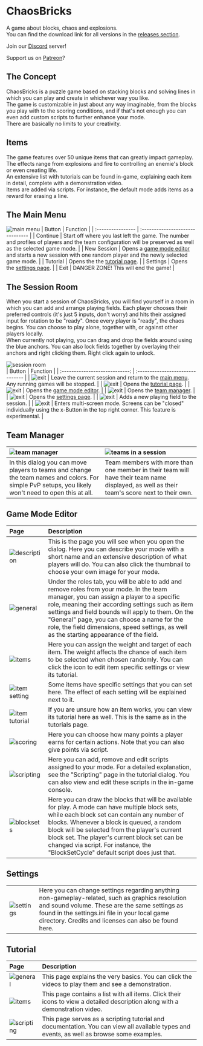 # ChaosBricks
A game about blocks, chaos and explosions.  
You can find the download link for all versions in the [releases section](https://github.com/ChaosTechnology/ChaosBricks/releases).

Join our [Discord](https://discord.gg/97beRG6EJb) server!

Support us on [Patreon](https://www.patreon.com/chaostechnology)?

## The Concept
ChaosBricks is a puzzle game based on stacking blocks and solving lines in which you can play and create in whichever way you like.  
The game is customizable in just about any way imaginable, from the blocks you play with to the scoring conditions, and if that's not enough you can even add custom scripts to further enhance your mode.  
There are basically no limits to your creativity.  

## Items
The game features over 50 unique items that can greatly impact gameplay.  
The effects range from explosions and fire to controlling an enemie's block or even creating life.  
An extensive list with tutorials can be found in-game, explaining each item in detail, complete with a demonstration video.  
Items are added via scripts. For instance, the default mode adds items as a reward for erasing a line.  

## The Main Menu
![main menu][imgMainMenu] 
| Button | Function |
| :---------------- | :------------------------------- |
| Continue          | Start off where you last left the game. The number and profiles of players and the team configuration will be preserved as well as the selected game mode. |
| New Session       | Opens a [game mode editor](#game-mode-editor) and starts a new session with one random player and the newly selected game mode. |
| Tutorial          | Opens the the [tutorial page](#tutorial). |
| Settings          | Opens the [settings page](#settings). |
| Exit              | DANGER ZONE! This will end the game! |

## The Session Room
When you start a session of ChaosBricks, you will find yourself in a room in which you can add and arrange playing fields. Each player chooses their preferred controls (it's just 5 inputs, don't worry) and hits their assigned input for rotation to be "ready". Once every player is "ready", the chaos begins.
You can choose to play alone, together with, or against other players locally.  
When currently not playing, you can drag and drop the fields around using the blue anchors. You can also lock fields together by overlaying their anchors and right clicking them. Right click again to unlock.

![session room][imgSessionRoom]  
| Button                         | Function |
| :----------------------------: | :------------------------------- |
| ![exit][imgSessionExit]        | Leave the current session and return to the [main menu](#the-main-menu). Any running games will be stopped. |
| ![exit][imgSessionTutorial]    | Opens the [tutorial page](#tutorial). |
| ![exit][imgSessionGamemode]    | Opens the [game mode editor](#game-mode-editor). |
| ![exit][imgSessionTeamMgr]     | Opens the [team manager](#team-manager). |
| ![exit][imgSessionSettings]    | Opens the [settings page](#settings). |
| ![exit][imgSessionAddPlayer]   | Adds a new playing field to the session. |
| ![exit][imgSessionMultiScreen] | Enters multi-screen mode. Screens can be "closed" individually using the x-Button in the top right corner. This feature is experimental. |

## Team Manager
| ![team manager][imgTeamManager]  | ![teams in a session][imgTeamManagerFields] |
| :---------------- | :------------------------------- |
| In this dialog you can move players to teams and change the team names and colors. For simple PvP setups, you likely won't need to open this at all. | Team members with more than one member in their team will have their team name displayed, as well as their team's score next to their own. |

## Game Mode Editor
| Page | Description |
| :---------------------------------------- | :------------------------------- |
| ![description][imgGameModeDescription]    | This is the page you will see when you open the dialog. Here you can describe your mode with a short name and an extensive description of what players will do. You can also click the thumbnail to choose your own image for your mode.  |
| ![general][imgGameModeGeneral]            | Under the roles tab, you will be able to add and remove roles from your mode. In the team manager, you can assign a player to a specific role, meaning their according settings such as item settings and field bounds will apply to them. On the "General" page, you can choose a name for the role, the field dimensions, speed settings, as well as the starting appearance of the field. |
| ![items][imgGameModeItems]                | Here you can assign the weight and target of each item. The weight affects the chance of each item to be selected when chosen randomly. You can click the icon to edit item specific settings or view its tutorial. |
| ![item setting][imgGameModeItemSetting]   | Some items have specific settings that you can set here. The effect of each setting will be explained next to it. |
| ![item tutorial][imgGameModeItemTutorial] | If you are unsure how an item works, you can view its tutorial here as well. This is the same as in the tutorials page. |
| ![scoring][imgGameModeScoring]            | Here you can choose how many points a player earns for certain actions. Note that you can also give points via script. |
| ![scripting][imgGameModeScripting]        | Here you can add, remove and edit scripts assigned to your mode. For a detailed explanation, see the "Scripting" page in the tutorial dialog. You can also view and edit these scripts in the in-game console. |
| ![blocksets][imgGameModeBlocksets]        | Here you can draw the blocks that will be available for play. A mode can have multiple block sets, while each block set can contain any number of blocks. Whenever a block is queued, a random block will be selected from the player's current block set. The player's current block set can be changed via script. For instance, the "BlockSetCycle" default script does just that. |

## Settings
|  |  |
| :---------------- | :------------------------------- |
| ![settings][imgSettings]   | Here you can change settings regarding anything non-gameplay-related, such as graphics resolution and sound volume. These are the same settings as found in the settings.ini file in your local game directory. Credits and licenses can also be found here. |

## Tutorial
| Page | Description |
| :---------------------------------------- | :------------------------------- |
| ![general][imgTutorialGeneral]            | This page explains the very basics. You can click the videos to play them and see a demonstration. |
| ![items][imgTutorialItems]                | This page contains a list with all items. Click their icons to view a detailed description along with a demonstration video. |
| ![scripting][imgTutorialScripting]        | This page serves as a scripting tutorial and documentation. You can view all available types and events, as well as browse some examples. |


[imgMainMenu]:                 https://github.com/ChaosTechnology/ChaosBricks/blob/main/Images/MainMenu.png
[imgSessionRoom]:              https://github.com/ChaosTechnology/ChaosBricks/blob/main/Images/Session%20-%20Buttons.png
[imgTeamManager]:              https://github.com/ChaosTechnology/ChaosBricks/blob/main/Images/TeamManager.png
[imgTeamManagerFields]:        https://github.com/ChaosTechnology/ChaosBricks/blob/main/Images/TeamManager%20-%20Gameplay.png
[imgGameModeBlocksets]:        https://github.com/ChaosTechnology/ChaosBricks/blob/main/Images/GameMode%20-%20Blocksets.png
[imgGameModeDescription]:      https://github.com/ChaosTechnology/ChaosBricks/blob/main/Images/GameMode%20-%20Description.png
[imgGameModeGeneral]:          https://github.com/ChaosTechnology/ChaosBricks/blob/main/Images/GameMode%20-%20General.png
[imgGameModeItems]:            https://github.com/ChaosTechnology/ChaosBricks/blob/main/Images/GameMode%20-%20Items.png
[imgGameModeItemSetting]:      https://github.com/ChaosTechnology/ChaosBricks/blob/main/Images/GameMode%20-%20ItemSetting.png
[imgGameModeItemTutorial]:     https://github.com/ChaosTechnology/ChaosBricks/blob/main/Images/GameMode%20-%20ItemTutorial.png
[imgGameModeScoring]:          https://github.com/ChaosTechnology/ChaosBricks/blob/main/Images/GameMode%20-%20Scoring.png
[imgGameModeScripting]:        https://github.com/ChaosTechnology/ChaosBricks/blob/main/Images/GameMode%20-%20Scripting.png
[imgSettings]:                 https://github.com/ChaosTechnology/ChaosBricks/blob/main/Images/GameMode%20-%20Scripting.png
[imgTutorialGeneral]:          https://github.com/ChaosTechnology/ChaosBricks/blob/main/Images/Tutorial%20-%20Main.png
[imgTutorialItems]:            https://github.com/ChaosTechnology/ChaosBricks/blob/main/Images/Tutorial%20-%20Items.png
[imgTutorialScripting]:        https://github.com/ChaosTechnology/ChaosBricks/blob/main/Images/Tutorial%20-%20Scripting.png
[imgSessionExit]:              https://github.com/ChaosTechnology/ChaosBricks/blob/main/Images/Session%20Buttons/exit.png
[imgSessionGamemode]:          https://github.com/ChaosTechnology/ChaosBricks/blob/main/Images/Session%20Buttons/gamemode.png
[imgSessionMultiScreen]:       https://github.com/ChaosTechnology/ChaosBricks/blob/main/Images/Session%20Buttons/multiscreen.png
[imgSessionAddPlayer]:         https://github.com/ChaosTechnology/ChaosBricks/blob/main/Images/Session%20Buttons/new%20player.png
[imgSessionSettings]:          https://github.com/ChaosTechnology/ChaosBricks/blob/main/Images/Session%20Buttons/settings.png
[imgSessionTeamMgr]:           https://github.com/ChaosTechnology/ChaosBricks/blob/main/Images/Session%20Buttons/team.png
[imgSessionTutorial]:          https://github.com/ChaosTechnology/ChaosBricks/blob/main/Images/Session%20Buttons/tutorial.png
